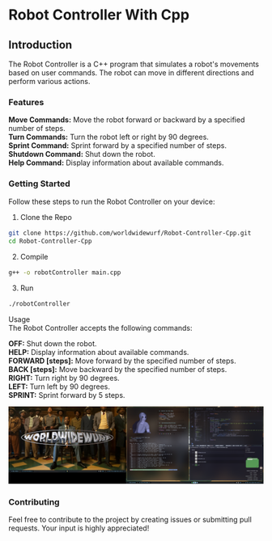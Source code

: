 # Robot Controller With Cpp  

## Introduction  
The Robot Controller is a C++ program that simulates a robot's movements based on user commands. The robot can move in different directions and perform various actions.  

### Features  
**Move Commands:** Move the robot forward or backward by a specified number of steps.  
**Turn Commands:** Turn the robot left or right by 90 degrees.  
**Sprint Command:** Sprint forward by a specified number of steps.  
**Shutdown Command:** Shut down the robot.  
**Help Command:** Display information about available commands.  

### Getting Started  

Follow these steps to run the Robot Controller on your device:  

1. Clone the Repo  
```bash
git clone https://github.com/worldwidewurf/Robot-Controller-Cpp.git  
cd Robot-Controller-Cpp  
```

2. Compile  
```bash
g++ -o robotController main.cpp  
```

3. Run  

```bash
./robotController  
```  
  
Usage  
The Robot Controller accepts the following commands:  
  
**OFF:** Shut down the robot.  
**HELP:** Display information about available commands.  
**FORWARD [steps]:** Move forward by the specified number of steps.  
**BACK [steps]:** Move backward by the specified number of steps.  
**RIGHT:** Turn right by 90 degrees.  
**LEFT:** Turn left by 90 degrees.  
**SPRINT:** Sprint forward by 5 steps.  
  

![Screenshot](./resources/screen.png)


### Contributing

Feel free to contribute to the project by creating issues or submitting pull requests. Your input is highly appreciated!

